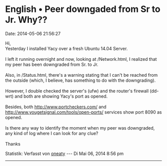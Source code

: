 English • Peer downgaded from Sr to Jr. Why??
=============================================

Date: 2014-05-06 21:56:27

Hi,\
Yesterday I installed Yacy over a fresh Ubuntu 14.04 Server.\
\
I left it running overnight and now, looking at /Network.html, I
realized that my peer has been downgraded from Sr. to Jr.\
\
Also, in /Status.html, there\'s a warning stating that I can\'t be
reached from the outside (which, I believe, has something to do with the
downgrading).\
\
However, I double checked the server\'s (ufw) and the router\'s firewall
(dd-wrt) and both are showing Yacy\'s port as opened.\
\
Besides, both <http://www.portcheckers.com/> and
<http://www.yougetsignal.com/tools/open-ports/> services show port 8090
as opened.\
\
Is there any way to identify the moment when my peer was downgraded, any
kind of log where I can look for any clue?\
\
Thanks

Statistik: Verfasst von
[oneaty](http://forum.yacy-websuche.de/memberlist.php?mode=viewprofile&u=8876)
--- Di Mai 06, 2014 8:56 pm

------------------------------------------------------------------------
